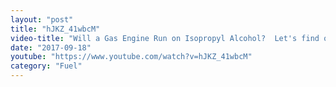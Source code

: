 ```yaml
---
layout: "post"
title: "hJKZ_41wbcM"
video-title: "Will a Gas Engine Run on Isopropyl Alcohol?  Let's find out!"
date: "2017-09-18"
youtube: "https://www.youtube.com/watch?v=hJKZ_41wbcM"
category: "Fuel"
---
```

<div class="space-y-1"></div>